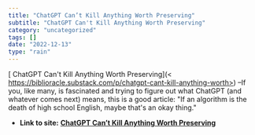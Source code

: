 ```yaml
---
title: "ChatGPT Can’t Kill Anything Worth Preserving"
subtitle: "ChatGPT Can't Kill Anything Worth Preserving"
category: "uncategorized"
tags: []
date: "2022-12-13"
type: "rain"
---
```

[ ChatGPT Can't Kill Anything Worth Preserving](<
https://biblioracle.substack.com/p/chatgpt-cant-kill-anything-worth>) –If you,
like many, is fascinated and trying to figure out what ChatGPT (and whatever
comes next) means, this is a good article: "If an algorithm is the death of
high school English, maybe that's an okay thing."


* **Link to site:** **[ChatGPT Can’t Kill Anything Worth Preserving](None)**